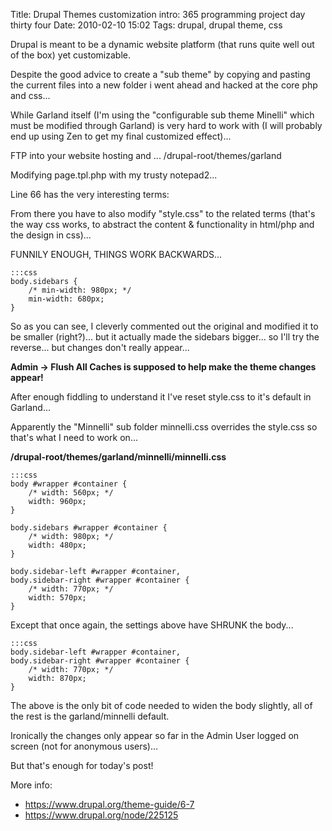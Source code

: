 Title: Drupal Themes customization intro: 365 programming project day thirty four
Date: 2010-02-10 15:02
Tags: drupal, drupal theme, css

Drupal is meant to be a dynamic website platform (that runs quite well out of the box) yet customizable.

Despite the good advice to create a "sub theme" by copying and pasting the current files into a new folder i went ahead and hacked at the core php and css...

While Garland itself (I'm using the "configurable sub theme Minelli" which must be modified through Garland) is very hard to work with (I will probably end up using Zen to get my final customized effect)...

FTP into your website hosting and ... /drupal-root/themes/garland

Modifying page.tpl.php with my trusty notepad2...

Line 66 has the very interesting terms:

From there you have to also modify "style.css" to the related terms (that's the way css works, to abstract the content & functionality in html/php and the design in css)...

FUNNILY ENOUGH, THINGS WORK BACKWARDS...

    :::css
    body.sidebars {
        /* min-width: 980px; */
        min-width: 680px;
    }
    
So as you can see, I cleverly commented out the original and modified it to be smaller (right?)... but it actually made the sidebars bigger... so I'll try the reverse... but changes don't really appear...

**Admin -> Flush All Caches is supposed to help make the theme changes appear!**

After enough fiddling to understand it I've reset style.css to it's default in Garland...

Apparently the "Minnelli" sub folder minnelli.css overrides the style.css so that's what I need to work on...

**/drupal-root/themes/garland/minnelli/minnelli.css**

    :::css
    body #wrapper #container {
        /* width: 560px; */
        width: 960px;
    }
    
    body.sidebars #wrapper #container {
        /* width: 980px; */
        width: 480px;
    }
    
    body.sidebar-left #wrapper #container,
    body.sidebar-right #wrapper #container {
        /* width: 770px; */
        width: 570px;
    }

Except that once again, the settings above have SHRUNK the body...

    :::css
    body.sidebar-left #wrapper #container,
    body.sidebar-right #wrapper #container {
        /* width: 770px; */
        width: 870px;
    }
    
    
The above is the only bit of code needed to widen the body slightly, all of the rest is the garland/minnelli default.

Ironically the changes only appear so far in the Admin User logged on screen (not for anonymous users)...

But that's enough for today's post!

More info:

- <https://www.drupal.org/theme-guide/6-7>
- <https://www.drupal.org/node/225125>


</p>
<p>
</div>
</div>
</div>
</p>

  [http://www.themeswiki.org/Customizing\_Drupal\_6\_Themes]: http://www.themeswiki.org/Customizing_Drupal_6_Themes
